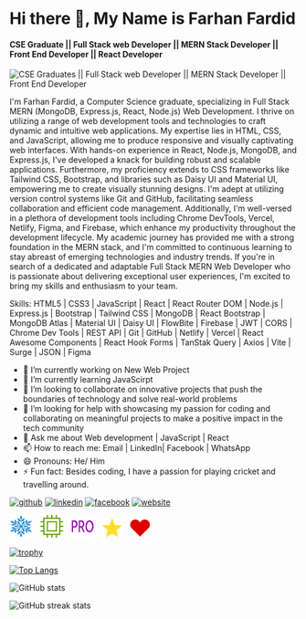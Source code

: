 
# Hi there 👋, My Name is Farhan Fardid
#### CSE Graduate || Full Stack web Developer || MERN Stack Developer || Front End Developer || React Developer

![CSE Graduates || Full Stack web Developer || MERN Stack Developer || Front End Developer](https://fiverr-res.cloudinary.com/images/t_main1,q_auto,f_auto,q_auto,f_auto/gigs/321229691/original/078ffb45d9f2396c70bd0cf1d534d96c5b1d4be7/be-your-mern-stack-expert.png)


I'm Farhan Fardid, a Computer Science graduate, specializing in Full Stack MERN (MongoDB, Express.js, React, Node.js) Web Development. I thrive on utilizing a range of web development tools and technologies to craft dynamic and intuitive web applications.
My expertise lies in HTML, CSS, and JavaScript, allowing me to produce responsive and visually captivating web interfaces. With hands-on experience in React, Node.js, MongoDB, and Express.js, I've developed a knack for building robust and scalable applications. Furthermore, my proficiency extends to CSS frameworks like Tailwind CSS, Bootstrap, and libraries such as Daisy UI and Material UI, empowering me to create visually stunning designs.
I'm adept at utilizing version control systems like Git and GitHub, facilitating seamless collaboration and efficient code management. Additionally, I'm well-versed in a plethora of development tools including Chrome DevTools, Vercel, Netlify, Figma, and Firebase, which enhance my productivity throughout the development lifecycle.
My academic journey has provided me with a strong foundation in the MERN stack, and I'm committed to continuous learning to stay abreast of emerging technologies and industry trends.
If you're in search of a dedicated and adaptable Full Stack MERN Web Developer who is passionate about delivering exceptional user experiences, I'm excited to bring my skills and enthusiasm to your team.

Skills: HTML5 | CSS3 | JavaScript | React | React Router DOM | Node.js | Express.js | Bootstrap | Tailwind CSS | MongoDB | React Bootstrap | MongoDB Atlas | Material UI | Daisy UI | FlowBite | Firebase | JWT | CORS | Chrome Dev Tools | REST API | Git | GitHub | Netlify | Vercel | React Awesome Components | React Hook Forms | TanStak Query | Axios | Vite | Surge | JSON | Figma

- 🔭 I’m currently working on New Web Project 
- 🌱 I’m currently learning JavaScirpt 
- 👯 I’m looking to collaborate on innovative projects that push the boundaries of technology and solve real-world problems 
- 🤔 I’m looking for help with showcasing my passion for coding and collaborating on meaningful projects to make a positive impact in the tech community 
- 💬 Ask me about Web development | JavaScript | React 
- 📫 How to reach me: Email | LinkedIn| Facebook | WhatsApp  
- 😄 Pronouns: He/ Him 
- ⚡ Fun fact: Besides coding, I have a passion for playing cricket and travelling around. 


[<img src='https://cdn.jsdelivr.net/npm/simple-icons@3.0.1/icons/github.svg' alt='github' height='40'>](https://github.com/FarhanFardid)  [<img src='https://cdn.jsdelivr.net/npm/simple-icons@3.0.1/icons/linkedin.svg' alt='linkedin' height='40'>](https://www.linkedin.com/in/farhan-fardid-3334a3278//)  [<img src='https://cdn.jsdelivr.net/npm/simple-icons@3.0.1/icons/facebook.svg' alt='facebook' height='40'>](https://www.facebook.com/farhan.fardid)  [<img src='https://cdn.jsdelivr.net/npm/simple-icons@3.0.1/icons/icloud.svg' alt='website' height='40'>](https://64a300768cd57a2daacb1c0b--scintillating-otter-c5427b.netlify.app/)  

<a href='https://archiveprogram.github.com/'><img src='https://raw.githubusercontent.com/acervenky/animated-github-badges/master/assets/acbadge.gif' width='40' height='40'></a> <a href='https://docs.github.com/en/developers'><img src='https://raw.githubusercontent.com/acervenky/animated-github-badges/master/assets/devbadge.gif' width='40' height='40'></a> <a href='https://github.com/pricing'><img src='https://raw.githubusercontent.com/acervenky/animated-github-badges/master/assets/pro.gif' width='40' height='40'></a> <a href='https://stars.github.com/'><img src='https://raw.githubusercontent.com/acervenky/animated-github-badges/master/assets/starbadge.gif' width='35' height='35'></a> <a href='https://docs.github.com/en/github/supporting-the-open-source-community-with-github-sponsors'><img src='https://raw.githubusercontent.com/acervenky/animated-github-badges/master/assets/sponsorbadge.gif' width='35' height='35'></a> 

[![trophy](https://github-profile-trophy.vercel.app/?username=FarhanFardid)](https://github.com/ryo-ma/github-profile-trophy)

[![Top Langs](https://github-readme-stats.vercel.app/api/top-langs/?username=FarhanFardid)](https://github.com/anuraghazra/github-readme-stats)

![GitHub stats](https://github-readme-stats.vercel.app/api?username=FarhanFardid&show_icons=true&theme=radical)  


![GitHub streak stats](https://streak-stats.demolab.com/?user=FarhanFardid)  

